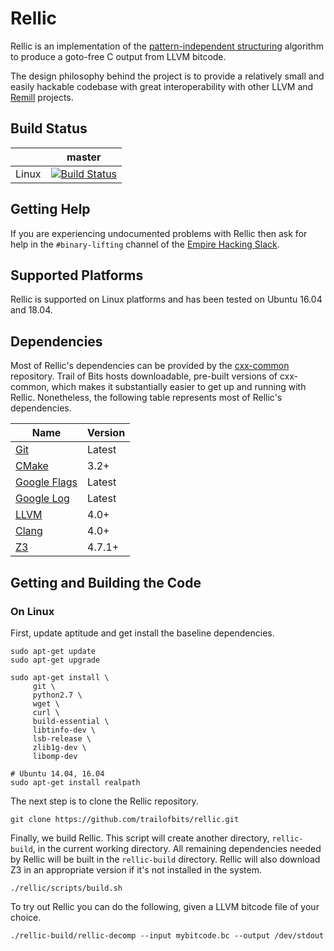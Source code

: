 # Rellic

Rellic is an implementation of the [pattern-independent structuring](https://github.com/trailofbits/rellic/blob/master/docs/NoMoreGotos.pdf) algorithm to produce a goto-free C output from LLVM bitcode.

The design philosophy behind the project is to provide a relatively small and easily hackable codebase with great interoperability with other LLVM and [Remill](https://github.com/trailofbits/remill) projects.

## Build Status

|       | master |
| ----- | ------ |
| Linux | [![Build Status](https://travis-ci-job-status.herokuapp.com/badge/trailofbits/rellic/master/linux/)](https://travis-ci.org/trailofbits/rellic)|

## Getting Help

If you are experiencing undocumented problems with Rellic then ask for help in the `#binary-lifting` channel of the [Empire Hacking Slack](https://empireslacking.herokuapp.com/).

## Supported Platforms

Rellic is supported on Linux platforms and has been tested on Ubuntu 16.04 and 18.04.

## Dependencies

Most of Rellic's dependencies can be provided by the [cxx-common](https://github.com/trailofbits/cxx-common) repository. Trail of Bits hosts downloadable, pre-built versions of cxx-common, which makes it substantially easier to get up and running with Rellic. Nonetheless, the following table represents most of Rellic's dependencies.

| Name | Version | 
| ---- | ------- |
| [Git](https://git-scm.com/) | Latest |
| [CMake](https://cmake.org/) | 3.2+ |
| [Google Flags](https://github.com/google/glog) | Latest |
| [Google Log](https://github.com/google/glog) | Latest |
| [LLVM](http://llvm.org/) | 4.0+|
| [Clang](http://clang.llvm.org/) | 4.0+|
| [Z3](https://github.com/Z3Prover/z3) | 4.7.1+ |

## Getting and Building the Code

### On Linux

First, update aptitude and get install the baseline dependencies.

```shell
sudo apt-get update
sudo apt-get upgrade

sudo apt-get install \
     git \
     python2.7 \
     wget \
     curl \
     build-essential \
     libtinfo-dev \
     lsb-release \
     zlib1g-dev \
     libomp-dev

# Ubuntu 14.04, 16.04
sudo apt-get install realpath
```

The next step is to clone the Rellic repository.

```shell
git clone https://github.com/trailofbits/rellic.git
```

Finally, we build Rellic. This script will create another directory, `rellic-build`, in the current working directory. All remaining dependencies needed by Rellic will be built in the `rellic-build` directory. Rellic will also download Z3 in an appropriate version if it's not installed in the system.

```shell
./rellic/scripts/build.sh
```

To try out Rellic you can do the following, given a LLVM bitcode file of your choice.

```shell
./rellic-build/rellic-decomp --input mybitcode.bc --output /dev/stdout
```
